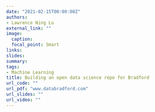 ```yaml
---
date: "2021-02-15T00:00:00Z"
authors: 
- Lawrence Ning Lu
external_link: ""
image:
  caption: 
  focal_point: Smart
links:
slides:
summary:
tags:
- Machine Learning
title: Building an open data science repo for Bradford
url_code: ""
url_pdf: "www.databradford.com"
url_slides: ""
url_video: ""
---
```


